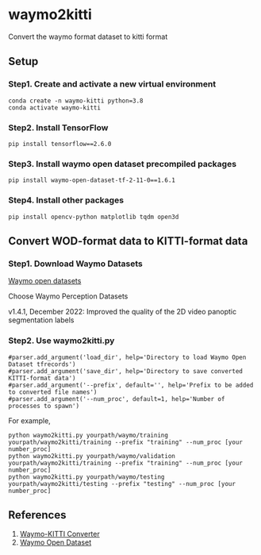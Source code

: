 # waymo2kitti
Convert the waymo format dataset to kitti format

## Setup
### Step1. Create and activate a new virtual environment 
```
conda create -n waymo-kitti python=3.8
conda activate waymo-kitti
```
### Step2. Install TensorFlow
```
pip install tensorflow==2.6.0
```

### Step3. Install waymo open dataset precompiled packages
```
pip install waymo-open-dataset-tf-2-11-0==1.6.1
```
### Step4. Install other packages

```
pip install opencv-python matplotlib tqdm open3d
```
## Convert WOD-format data to KITTI-format data
### Step1. Download Waymo Datasets
[Waymo open datasets](https://waymo.com/open/download/)

Choose Waymo Perception Datasets 

v1.4.1, December 2022: Improved the quality of the 2D video panoptic segmentation labels

### Step2. Use waymo2kitti.py
```
#parser.add_argument('load_dir', help='Directory to load Waymo Open Dataset tfrecords')
#parser.add_argument('save_dir', help='Directory to save converted KITTI-format data')
#parser.add_argument('--prefix', default='', help='Prefix to be added to converted file names')
#parser.add_argument('--num_proc', default=1, help='Number of processes to spawn')
```

For example,

```
python waymo2kitti.py yourpath/waymo/training yourpath/waymo2kitti/training --prefix "training" --num_proc [your number_proc]
python waymo2kitti.py yourpath/waymo/validation yourpath/waymo2kitti/training --prefix "training" --num_proc [your number_proc]
python waymo2kitti.py yourpath/waymo/testing yourpath/waymo2kitti/testing --prefix "testing" --num_proc [your number_proc]

```


## References
1. [Waymo-KITTI Converter](https://github.com/caizhongang/waymo_kitti_converter)
2. [Waymo Open Dataset](https://github.com/waymo-research/waymo-open-dataset)